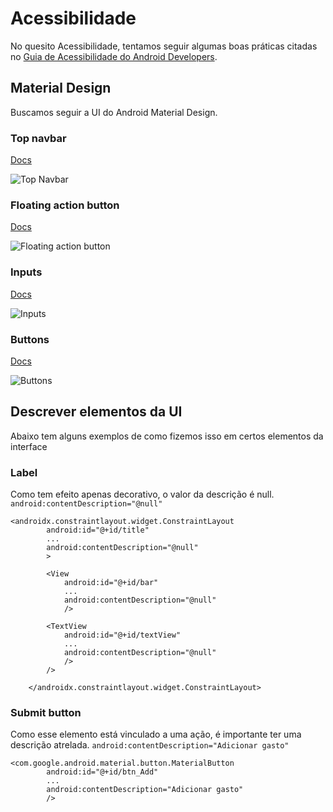 # Acessibilidade
No quesito Acessibilidade, tentamos seguir algumas boas práticas citadas no [Guia de Acessibilidade do Android Developers](https://developer.android.com/guide/topics/ui/accessibility/apps).

## Material Design
Buscamos seguir a UI do Android Material Design.

### Top navbar
[Docs](https://material.io/components/app-bars-top/)

![Top Navbar](https://i.imgur.com/ojwqKy8.png)

### Floating action button
[Docs](https://material.io/components/buttons-floating-action-button/)

![Floating action button](https://i.imgur.com/JpqaVyW.png)

### Inputs
[Docs](https://material.io/components/text-fields/)

![Inputs](https://i.imgur.com/XrYcJwJ.png)

### Buttons
[Docs](https://material.io/components/buttons/)

![Buttons](https://i.imgur.com/JHL6EFm.png?1)

## Descrever elementos da UI
Abaixo tem alguns exemplos de como fizemos isso em certos elementos da interface

<!-- Título, pequena descrição, exemplo de código -->
### Label
Como tem efeito apenas decorativo, o valor da descrição é null. `android:contentDescription="@null"`

```
<androidx.constraintlayout.widget.ConstraintLayout
        android:id="@+id/title"
        ...
        android:contentDescription="@null"
        >

        <View
            android:id="@+id/bar"
            ...
            android:contentDescription="@null"
            />

        <TextView
            android:id="@+id/textView"
            ...
            android:contentDescription="@null"
            />
        />

    </androidx.constraintlayout.widget.ConstraintLayout>
```

### Submit button
Como esse elemento está vinculado a uma ação, é importante ter uma descrição atrelada. `android:contentDescription="Adicionar gasto"`

```
<com.google.android.material.button.MaterialButton
        android:id="@+id/btn_Add"
        ...
        android:contentDescription="Adicionar gasto"
        />
```

